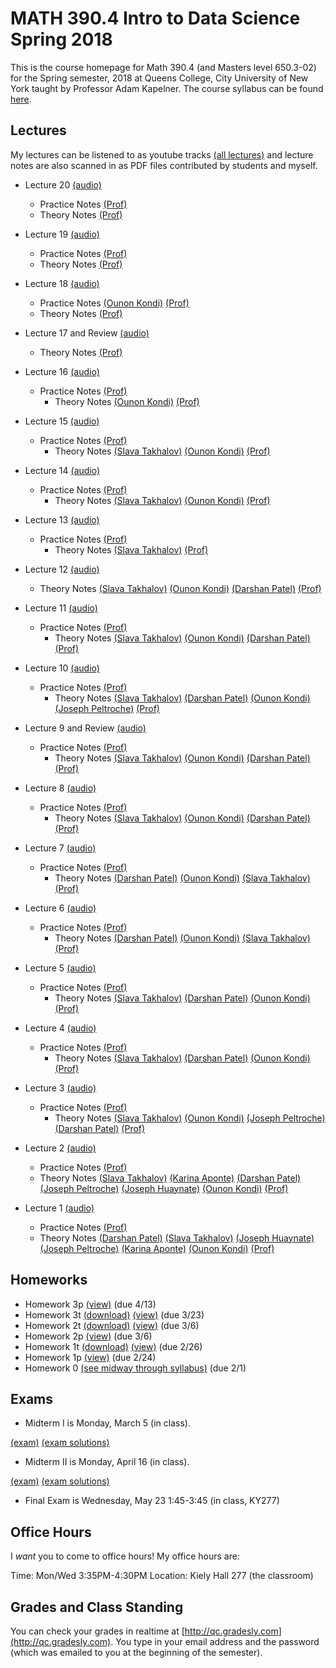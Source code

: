 # MATH 390.4 Intro to Data Science Spring 2018

This is the course homepage for Math 390.4 (and Masters level 650.3-02) for the Spring semester, 2018 at Queens College, City University of New York taught by Professor Adam Kapelner. The course syllabus can be found [here](https://github.com/kapelner/QC_Math_390.4_Spring_2018/blob/master/syllabus/syllabus.pdf).

## Lectures

My lectures can be listened to as youtube tracks [(all lectures)](https://www.youtube.com/playlist?list=PLIwvCnCDnF16ZnYs7EyWOEx84RptLjKiD) and lecture notes are also scanned in as PDF files contributed by students and myself.

<!--
* Theory Lecture 23 [(audio)](https://youtu.be/sBA4Lf_5kUU) [(Alassane Ngaide)](https://github.com/kapelner/QC_Math_390.4_Spring_2018/blob/master/lectures/lec23ngaide.pdf) [(Prof)](https://github.com/kapelner/QC_Math_390.4_Spring_2018/blob/master/lectures/lec23kap.pdf)
* Theory Lecture 22 [(audio)](https://youtu.be/bwVxNl9_X14) [(Alassane Ngaide)](https://github.com/kapelner/QC_Math_390.4_Spring_2018/blob/master/lectures/lec22ngaide.pdf) [(Wjeewani Boteju)](https://github.com/kapelner/QC_Math_390.4_Spring_2018/blob/master/lectures/lec22boteju.pdf) [(Prof)](https://github.com/kapelner/QC_Math_390.4_Spring_2018/blob/master/lectures/lec22kap.pdf)
* Theory Lecture 21 [(audio)](https://youtu.be/Wmc2TRKa7xU) [(Wjeewani Boteju)](https://github.com/kapelner/QC_Math_390.4_Spring_2018/blob/master/lectures/lec21boteju.pdf) [(Messan Adelan)](https://github.com/kapelner/QC_Math_390.4_Spring_2018/blob/master/lectures/lec21adelan.pdf) [(Koffi Lucky Bosso)](https://github.com/kapelner/QC_Math_390.4_Spring_2018/blob/master/lectures/lec21bosso.pdf) [(Alassane Ngaide)](https://github.com/kapelner/QC_Math_390.4_Spring_2018/blob/master/lectures/lec21ngaide.pdf) [(Prof)](https://github.com/kapelner/QC_Math_390.4_Spring_2018/blob/master/lectures/lec21kap.pdf) 
* Theory Lecture 20 [(audio)](https://youtu.be/iac02nByAeY) [(Messan Adelan)](https://github.com/kapelner/QC_Math_390.4_Spring_2018/blob/master/lectures/lec20adelan.pdf) [(Wjeewani Boteju)](https://github.com/kapelner/QC_Math_390.4_Spring_2018/blob/master/lectures/lec20boteju.pdf) [(Koffi Lucky Bosso)](https://github.com/kapelner/QC_Math_390.4_Spring_2018/blob/master/lectures/lec20bosso.pdf) [(Alassane Ngaide)](https://github.com/kapelner/QC_Math_390.4_Spring_2018/blob/master/lectures/lec20ngaide.pdf) [(Prof)](https://github.com/kapelner/QC_Math_390.4_Spring_2018/blob/master/lectures/lec20kap.pdf)
* Theory Lecture 19 [(audio)](https://youtu.be/noOFVHmKFjA) [(Alassane Ngaide)](https://github.com/kapelner/QC_Math_390.4_Spring_2018/blob/master/lectures/lec19ngaide.pdf) [(Koffi Lucky Bosso)](https://github.com/kapelner/QC_Math_390.4_Spring_2018/blob/master/lectures/lec19bosso.pdf) [(Messan Adelan)](https://github.com/kapelner/QC_Math_390.4_Spring_2018/blob/master/lectures/lec19adelan.pdf) [(Prof)](https://github.com/kapelner/QC_Math_390.4_Spring_2018/blob/master/lectures/lec19kap.pdf)
* Theory Lecture 18 [(audio)](https://youtu.be/qCn9BMA6ruk) [(Messan Adelan)](https://github.com/kapelner/QC_Math_390.4_Spring_2018/blob/master/lectures/lec18adelan.pdf) [(Wjeewani Boteju)](https://github.com/kapelner/QC_Math_390.4_Spring_2018/blob/master/lectures/lec18boteju.pdf) [(Koffi Lucky Bosso)](https://github.com/kapelner/QC_Math_390.4_Spring_2018/blob/master/lectures/lec18bosso.pdf) [(Alassane Ngaide)](https://github.com/kapelner/QC_Math_390.4_Spring_2018/blob/master/lectures/lec18ngaide.pdf) [(Ruby Chang)](https://github.com/kapelner/QC_Math_390.4_Spring_2018/blob/master/lectures/lec18chang.pdf) [(Prof)](https://github.com/kapelner/QC_Math_390.4_Spring_2018/blob/master/lectures/lec18kap.pdf)
* Theory Lecture 17 [(audio)](https://youtu.be/8ypz82LYNuU) [(Messan Adelan)](https://github.com/kapelner/QC_Math_390.4_Spring_2018/blob/master/lectures/lec17adelan.pdf) [(Wjeewani Boteju)](https://github.com/kapelner/QC_Math_390.4_Spring_2018/blob/master/lectures/lec17boteju.pdf) [(Koffi Lucky Bosso)](https://github.com/kapelner/QC_Math_390.4_Spring_2018/blob/master/lectures/lec17bosso.pdf) [(Ruby Chang)](https://github.com/kapelner/QC_Math_390.4_Spring_2018/blob/master/lectures/lec17chang.pdf) [(Prof)](https://github.com/kapelner/QC_Math_390.4_Spring_2018/blob/master/lectures/lec17kap.pdf)
* Theory Lecture 16 [(audio)](https://youtu.be/ODnkstFdyRQ) [(Wjeewani Boteju)](https://github.com/kapelner/QC_Math_390.4_Spring_2018/blob/master/lectures/lec16boteju.pdf) [(Messan Adelan)](https://github.com/kapelner/QC_Math_390.4_Spring_2018/blob/master/lectures/lec16adelan.pdf) [(Koffi Lucky Bosso)](https://github.com/kapelner/QC_Math_390.4_Spring_2018/blob/master/lectures/lec16bosso.pdf) [(Alassane Ngaide)](https://github.com/kapelner/QC_Math_390.4_Spring_2018/blob/master/lectures/lec16ngaide.pdf) [(Prof)](https://github.com/kapelner/QC_Math_390.4_Spring_2018/blob/master/lectures/lec16kap.pdf)
* Theory Lecture 15 [(audio)](https://youtu.be/6k79csGK04k) [(Wjeewani Boteju)](https://github.com/kapelner/QC_Math_390.4_Spring_2018/blob/master/lectures/lec15boteju.pdf) [(Messan Adelan)](https://github.com/kapelner/QC_Math_390.4_Spring_2018/blob/master/lectures/lec15adelan.pdf) [(Koffi Lucky Bosso)](https://github.com/kapelner/QC_Math_390.4_Spring_2018/blob/master/lectures/lec15bosso.pdf) [(Ruby Chang)](https://github.com/kapelner/QC_Math_390.4_Spring_2018/blob/master/lectures/lec15chang.pdf) [(Alassane Ngaide)](https://github.com/kapelner/QC_Math_390.4_Spring_2018/blob/master/lectures/lec15ngaide.pdf) [(Prof)](https://github.com/kapelner/QC_Math_390.4_Spring_2018/blob/master/lectures/lec15kap.pdf) -->
* Lecture 20 [(audio)](https://youtu.be/M7p9Ze4QdlQ)
  - Practice Notes [(Prof)](https://github.com/kapelner/QC_Math_390.4_Spring_2018/blob/master/practice_lectures/lec20.Rmd) 
  - Theory Notes [(Prof)](https://github.com/kapelner/QC_Math_390.4_Spring_2018/blob/master/lectures/lec20kap.pdf)
* Lecture 19 [(audio)](https://youtu.be/bpKq1m7WPLw)
  - Practice Notes [(Prof)](https://github.com/kapelner/QC_Math_390.4_Spring_2018/blob/master/practice_lectures/lec19.Rmd) 
  - Theory Notes [(Prof)](https://github.com/kapelner/QC_Math_390.4_Spring_2018/blob/master/lectures/lec19kap.pdf)
* Lecture 18 [(audio)](https://youtu.be/wIM9I1tdPX8)
  - Practice Notes [(Ounon Kondi)](https://github.com/kapelner/QC_Math_390.4_Spring_2018/blob/master/lectures/lec18kondi.pdf) [(Prof)](https://github.com/kapelner/QC_Math_390.4_Spring_2018/blob/master/practice_lectures/lec18.Rmd) 
  - Theory Notes [(Prof)](https://github.com/kapelner/QC_Math_390.4_Spring_2018/blob/master/lectures/lec18kap.pdf)
* Lecture 17 and Review [(audio)](https://youtu.be/Ee4H-wtHZ1w)
  - Theory Notes [(Prof)](https://github.com/kapelner/QC_Math_390.4_Spring_2018/blob/master/lectures/lec17kap.pdf)
* Lecture 16 [(audio)](https://youtu.be/JmcdaArfewE)
  - Practice Notes [(Prof)](https://github.com/kapelner/QC_Math_390.4_Spring_2018/blob/master/practice_lectures/lec16.Rmd) 
	- Theory Notes [(Ounon Kondi)](https://github.com/kapelner/QC_Math_390.4_Spring_2018/blob/master/lectures/lec16kondi.pdf)  [(Prof)](https://github.com/kapelner/QC_Math_390.4_Spring_2018/blob/master/lectures/lec16kap.pdf)
* Lecture 15 [(audio)](https://youtu.be/AjTHZMqbZyk)
  - Practice Notes [(Prof)](https://github.com/kapelner/QC_Math_390.4_Spring_2018/blob/master/practice_lectures/lec15.Rmd) 
	- Theory Notes [(Slava Takhalov)](https://github.com/kapelner/QC_Math_390.4_Spring_2018/blob/master/lectures/lec15tachalov.pdf) [(Ounon Kondi)](https://github.com/kapelner/QC_Math_390.4_Spring_2018/blob/master/lectures/lec15kondi.pdf) [(Prof)](https://github.com/kapelner/QC_Math_390.4_Spring_2018/blob/master/lectures/lec15kap.pdf)
* Lecture 14 [(audio)](https://youtu.be/jlQsMKCHUIA)
  - Practice Notes [(Prof)](https://github.com/kapelner/QC_Math_390.4_Spring_2018/blob/master/practice_lectures/lec14.Rmd) 
	- Theory Notes [(Slava Takhalov)](https://github.com/kapelner/QC_Math_390.4_Spring_2018/blob/master/lectures/lec14tachalov.pdf) [(Ounon Kondi)](https://github.com/kapelner/QC_Math_390.4_Spring_2018/blob/master/lectures/lec14kondi.pdf) [(Prof)](https://github.com/kapelner/QC_Math_390.4_Spring_2018/blob/master/lectures/lec14kap.pdf)
* Lecture 13 [(audio)](https://youtu.be/ZsTEen-cVpI) 
  - Practice Notes [(Prof)](https://github.com/kapelner/QC_Math_390.4_Spring_2018/blob/master/practice_lectures/lec13.Rmd) 
	- Theory Notes [(Slava Takhalov)](https://github.com/kapelner/QC_Math_390.4_Spring_2018/blob/master/lectures/lec13tachalov.pdf) [(Prof)](https://github.com/kapelner/QC_Math_390.4_Spring_2018/blob/master/lectures/lec13kap.pdf)
* Lecture 12 [(audio)](https://youtu.be/T69-PuacArk) 
	- Theory Notes [(Slava Takhalov)](https://github.com/kapelner/QC_Math_390.4_Spring_2018/blob/master/lectures/lec12tachalov.pdf) [(Ounon Kondi)](https://github.com/kapelner/QC_Math_390.4_Spring_2018/blob/master/lectures/lec12kondi.pdf) [(Darshan Patel)](https://github.com/kapelner/QC_Math_390.4_Spring_2018/blob/master/lectures/lec12patel.pdf) [(Prof)](https://github.com/kapelner/QC_Math_390.4_Spring_2018/blob/master/lectures/lec12kap.pdf)
* Lecture 11 [(audio)](https://youtu.be/LGdeP9CGD-Y) 
  - Practice Notes [(Prof)](https://github.com/kapelner/QC_Math_390.4_Spring_2018/blob/master/practice_lectures/lec11.Rmd) 
	- Theory Notes [(Slava Takhalov)](https://github.com/kapelner/QC_Math_390.4_Spring_2018/blob/master/lectures/lec11tachalov.pdf) [(Ounon Kondi)](https://github.com/kapelner/QC_Math_390.4_Spring_2018/blob/master/lectures/lec11kondi.pdf) [(Darshan Patel)](https://github.com/kapelner/QC_Math_390.4_Spring_2018/blob/master/lectures/lec11patel.pdf) [(Prof)](https://github.com/kapelner/QC_Math_390.4_Spring_2018/blob/master/lectures/lec11kap.pdf)
* Lecture 10 [(audio)](https://youtu.be/LUqKoFOiNtI) 
  - Practice Notes [(Prof)](https://github.com/kapelner/QC_Math_390.4_Spring_2018/blob/master/practice_lectures/lec10.Rmd) 
	- Theory Notes [(Slava Takhalov)](https://github.com/kapelner/QC_Math_390.4_Spring_2018/blob/master/lectures/lec10tachalov.pdf) [(Darshan Patel)](https://github.com/kapelner/QC_Math_390.4_Spring_2018/blob/master/lectures/lec10patel.pdf) [(Ounon Kondi)](https://github.com/kapelner/QC_Math_390.4_Spring_2018/blob/master/lectures/lec10kondi.pdf) [(Joseph Peltroche)](https://github.com/kapelner/QC_Math_390.4_Spring_2018/blob/master/lectures/lec10peltroche.pdf) [(Prof)](https://github.com/kapelner/QC_Math_390.4_Spring_2018/blob/master/lectures/lec10kap.pdf)
* Lecture 9 and Review [(audio)](https://youtu.be/W5QFFxv4hIk) 
  - Practice Notes [(Prof)](https://github.com/kapelner/QC_Math_390.4_Spring_2018/blob/master/practice_lectures/lec09.Rmd) 
	- Theory Notes [(Slava Takhalov)](https://github.com/kapelner/QC_Math_390.4_Spring_2018/blob/master/lectures/lec09tachalov.pdf) [(Ounon Kondi)](https://github.com/kapelner/QC_Math_390.4_Spring_2018/blob/master/lectures/lec09kondi.pdf) [(Darshan Patel)](https://github.com/kapelner/QC_Math_390.4_Spring_2018/blob/master/lectures/lec09patel.pdf) [(Prof)](https://github.com/kapelner/QC_Math_390.4_Spring_2018/blob/master/lectures/lec09kap.pdf) 
* Lecture 8 [(audio)](https://youtu.be/ldKaoMtOuns) 
  - Practice Notes [(Prof)](https://github.com/kapelner/QC_Math_390.4_Spring_2018/blob/master/practice_lectures/lec08.Rmd) 
	- Theory Notes [(Slava Takhalov)](https://github.com/kapelner/QC_Math_390.4_Spring_2018/blob/master/lectures/lec08tachalov.pdf) [(Ounon Kondi)](https://github.com/kapelner/QC_Math_390.4_Spring_2018/blob/master/lectures/lec08kondi.pdf) [(Darshan Patel)](https://github.com/kapelner/QC_Math_390.4_Spring_2018/blob/master/lectures/lec08patel.pdf) [(Prof)](https://github.com/kapelner/QC_Math_390.4_Spring_2018/blob/master/lectures/lec08kap.pdf)
* Lecture 7 [(audio)](https://youtu.be/3zbCPB3pxa0) 
  - Practice Notes [(Prof)](https://github.com/kapelner/QC_Math_390.4_Spring_2018/blob/master/practice_lectures/lec07.Rmd) 
	- Theory Notes [(Darshan Patel)](https://github.com/kapelner/QC_Math_390.4_Spring_2018/blob/master/lectures/lec07patel.pdf) [(Ounon Kondi)](https://github.com/kapelner/QC_Math_390.4_Spring_2018/blob/master/lectures/lec07kondi.pdf) [(Slava Takhalov)](https://github.com/kapelner/QC_Math_390.4_Spring_2018/blob/master/lectures/lec07takhalov.pdf) [(Prof)](https://github.com/kapelner/QC_Math_390.4_Spring_2018/blob/master/lectures/lec07kap.pdf)
* Lecture 6 [(audio)](https://youtu.be/-47jbhZfiNQ) 
  - Practice Notes [(Prof)](https://github.com/kapelner/QC_Math_390.4_Spring_2018/blob/master/practice_lectures/lec06.Rmd) 
	- Theory Notes [(Darshan Patel)](https://github.com/kapelner/QC_Math_390.4_Spring_2018/blob/master/lectures/lec06patel.pdf) [(Ounon Kondi)](https://github.com/kapelner/QC_Math_390.4_Spring_2018/blob/master/lectures/lec06kondi.pdf) [(Slava Takhalov)](https://github.com/kapelner/QC_Math_390.4_Spring_2018/blob/master/lectures/lec06takhalov.pdf) [(Prof)](https://github.com/kapelner/QC_Math_390.4_Spring_2018/blob/master/lectures/lec06kap.pdf)
* Lecture 5 [(audio)](https://youtu.be/PVNhndKiT70) 
  - Practice Notes [(Prof)](https://github.com/kapelner/QC_Math_390.4_Spring_2018/blob/master/practice_lectures/lec05.Rmd) 
	- Theory Notes [(Slava Takhalov)](https://github.com/kapelner/QC_Math_390.4_Spring_2018/blob/master/lectures/lec05takhalov.pdf) [(Darshan Patel)](https://github.com/kapelner/QC_Math_390.4_Spring_2018/blob/master/lectures/lec05patel.pdf) [(Ounon Kondi)](https://github.com/kapelner/QC_Math_390.4_Spring_2018/blob/master/lectures/lec05kondi.pdf) [(Prof)](https://github.com/kapelner/QC_Math_390.4_Spring_2018/blob/master/lectures/lec05kap.pdf)
* Lecture 4 [(audio)](https://youtu.be/1eG-Qg1rfvo) 
  - Practice Notes [(Prof)](https://github.com/kapelner/QC_Math_390.4_Spring_2018/blob/master/practice_lectures/lec04.Rmd) 
	- Theory Notes [(Slava Takhalov)](https://github.com/kapelner/QC_Math_390.4_Spring_2018/blob/master/lectures/lec04takhalov.pdf) [(Darshan Patel)](https://github.com/kapelner/QC_Math_390.4_Spring_2018/blob/master/lectures/lec04patel.pdf) [(Ounon Kondi)](https://github.com/kapelner/QC_Math_390.4_Spring_2018/blob/master/lectures/lec04kondi.pdf) [(Prof)](https://github.com/kapelner/QC_Math_390.4_Spring_2018/blob/master/lectures/lec04kap.pdf)
* Lecture 3 [(audio)](https://youtu.be/TnQGJqgFm1M) 

  - Practice Notes [(Prof)](https://github.com/kapelner/QC_Math_390.4_Spring_2018/blob/master/practice_lectures/lec03.Rmd)
	- Theory Notes [(Slava Takhalov)](https://github.com/kapelner/QC_Math_390.4_Spring_2018/blob/master/lectures/lec03takhalov.pdf) [(Ounon Kondi)](https://github.com/kapelner/QC_Math_390.4_Spring_2018/blob/master/lectures/lec03kondi.pdf) [(Joseph Peltroche)](https://github.com/kapelner/QC_Math_390.4_Spring_2018/blob/master/lectures/lec03peltroche.pdf) [(Darshan Patel)](https://github.com/kapelner/QC_Math_390.4_Spring_2018/blob/master/lectures/lec03patel.pdf) [(Prof)](https://github.com/kapelner/QC_Math_390.4_Spring_2018/blob/master/lectures/lec03kap.pdf)
* Lecture 2 [(audio)](https://youtu.be/5oPPucZ5VME)
  
  - Practice Notes [(Prof)](https://github.com/kapelner/QC_Math_390.4_Spring_2018/blob/master/practice_lectures/lec02.Rmd)	
  - Theory Notes [(Slava Takhalov)](https://github.com/kapelner/QC_Math_390.4_Spring_2018/blob/master/lectures/lec02takhalov.pdf) [(Karina Aponte)](https://github.com/kapelner/QC_Math_390.4_Spring_2018/blob/master/lectures/lec02aponte.pdf) [(Darshan Patel)](https://github.com/kapelner/QC_Math_390.4_Spring_2018/blob/master/lectures/lec02patel.pdf) [(Joseph Peltroche)](https://github.com/kapelner/QC_Math_390.4_Spring_2018/blob/master/lectures/lec02peltroche.pdf) [(Joseph Huaynate)](https://github.com/kapelner/QC_Math_390.4_Spring_2018/blob/master/lectures/lec02huaynate.pdf) [(Ounon Kondi)](https://github.com/kapelner/QC_Math_390.4_Spring_2018/blob/master/lectures/lec02kondi.pdf) [(Prof)](https://github.com/kapelner/QC_Math_390.4_Spring_2018/blob/master/lectures/lec02kap.pdf)

* Lecture 1 [(audio)](https://youtu.be/yHW4xy5pgL4)
  - Practice Notes [(Prof)](https://github.com/kapelner/QC_Math_390.4_Spring_2018/blob/master/practice_lectures/lec01.Rmd) 
  - Theory Notes [(Darshan Patel)](https://github.com/kapelner/QC_Math_390.4_Spring_2018/blob/master/lectures/lec01patel.pdf) [(Slava Takhalov)](https://github.com/kapelner/QC_Math_390.4_Spring_2018/blob/master/lectures/lec01takhalov.pdf) [(Joseph Huaynate)](https://github.com/kapelner/QC_Math_390.4_Spring_2018/blob/master/lectures/lec01huaynate.pdf) [(Joseph Peltroche)](https://github.com/kapelner/QC_Math_390.4_Spring_2018/blob/master/lectures/lec01peltroche.pdf) [(Karina Aponte)](https://github.com/kapelner/QC_Math_390.4_Spring_2018/blob/master/lectures/lec01aponte.pdf) [(Ounon Kondi)](https://github.com/kapelner/QC_Math_390.4_Spring_2018/blob/master/lectures/lec01kondi.pdf) [(Prof)](https://github.com/kapelner/QC_Math_390.4_Spring_2018/blob/master/lectures/lec01kap.pdf)


## Homeworks

<!--
* Homework 9 [(download)](https://github.com/kapelner/QC_Math_390.4_Spring_2018/blob/master/homeworks/hw09/hw09.pdf?raw=true) [(view)](https://github.com/kapelner/QC_Math_390.4_Spring_2018/blob/master/homeworks/hw09/hw09.pdf) (due 12/12)
* Homework 8 [(download)](https://github.com/kapelner/QC_Math_390.4_Spring_2018/blob/master/homeworks/hw08/hw08.pdf?raw=true) [(view)](https://github.com/kapelner/QC_Math_390.4_Spring_2018/blob/master/homeworks/hw08/hw08.pdf) (due 12/2)
* Homework 7 [(download)](https://github.com/kapelner/QC_Math_390.4_Spring_2018/blob/master/homeworks/hw07/hw07.pdf?raw=true) [(view)](https://github.com/kapelner/QC_Math_390.4_Spring_2018/blob/master/homeworks/hw07/hw07.pdf) (due 11/23)
* Homework 6 [(download)](https://github.com/kapelner/QC_Math_390.4_Spring_2018/blob/master/homeworks/hw06/hw06.pdf?raw=true) [(view)](https://github.com/kapelner/QC_Math_390.4_Spring_2018/blob/master/homeworks/hw06/hw06.pdf) (due 12/19)
* Homework 5 [(download)](https://github.com/kapelner/QC_Math_390.4_Spring_2018/blob/master/homeworks/hw05/hw05.pdf?raw=true) [(view)](https://github.com/kapelner/QC_Math_390.4_Spring_2018/blob/master/homeworks/hw05/hw05.pdf) (due 11/30)
* Homework 4 [(download)](https://github.com/kapelner/QC_Math_390.4_Spring_2018/blob/master/homeworks/hw04/hw04.pdf?raw=true) [(view)](https://github.com/kapelner/QC_Math_390.4_Spring_2018/blob/master/homeworks/hw04/hw04.pdf) (due 11/14 at exam time)-->
* Homework 3p [(view)](https://github.com/kapelner/QC_Math_390.4_Spring_2018/blob/master/homeworks/hw03/hw03p.Rmd) (due 4/13)
* Homework 3t [(download)](https://github.com/kapelner/QC_Math_390.4_Spring_2018/blob/master/homeworks/hw03/hw03t.pdf?raw=true) [(view)](https://github.com/kapelner/QC_Math_390.4_Spring_2018/blob/master/homeworks/hw03/hw03t.pdf) (due 3/23)
* Homework 2t [(download)](https://github.com/kapelner/QC_Math_390.4_Spring_2018/blob/master/homeworks/hw02/hw02t.pdf?raw=true) [(view)](https://github.com/kapelner/QC_Math_390.4_Spring_2018/blob/master/homeworks/hw02/hw02t.pdf) (due 3/6)
* Homework 2p [(view)](https://github.com/kapelner/QC_Math_390.4_Spring_2018/blob/master/homeworks/hw02/hw02p.Rmd) (due 3/6)
* Homework 1t [(download)](https://github.com/kapelner/QC_Math_390.4_Spring_2018/blob/master/homeworks/hw01/hw01t.pdf?raw=true) [(view)](https://github.com/kapelner/QC_Math_390.4_Spring_2018/blob/master/homeworks/hw01/hw01t.pdf) (due 2/26)
* Homework 1p [(view)](https://github.com/kapelner/QC_Math_390.4_Spring_2018/blob/master/homeworks/hw01/hw01p.Rmd) (due 2/24)
* Homework 0 [(see midway through syllabus)](https://github.com/kapelner/QC_Math_390.4_Spring_2018/blob/master/syllabus/syllabus.pdf?raw=true) (due 2/1)

## Exams

* Midterm I is Monday, March 5 (in class).

[(exam)](https://github.com/kapelner/QC_Math_390.4_Spring_2018/blob/master/exams/midterm1/midterm1.pdf) [(exam solutions)](https://github.com/kapelner/QC_Math_390.4_Spring_2018/blob/master/exams/midterm1/midterm1_solutions.pdf)

* Midterm II is Monday, April 16 (in class).

[(exam)](https://github.com/kapelner/QC_Math_390.4_Spring_2018/blob/master/exams/midterm2/midterm2.pdf) [(exam solutions)](https://github.com/kapelner/QC_Math_390.4_Spring_2018/blob/master/exams/midterm2/midterm2_solutions.pdf)

* Final Exam is Wednesday, May 23 1:45-3:45 (in class, KY277)

## Office Hours

I *want* you to come to office hours! My office hours are:

Time: Mon/Wed 3:35PM-4:30PM
Location: Kiely Hall 277 (the classroom)

## Grades and Class Standing

You can check your grades in realtime at [http://qc.gradesly.com](http://qc.gradesly.com). You type in your email address and the password (which was emailed to you at the beginning of the semester).
